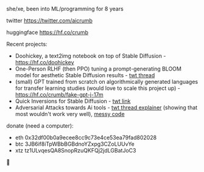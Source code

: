 she/xe, been into ML/programming for 8 years

twitter https://twitter.com/aicrumb

huggingface https://hf.co/crumb

Recent projects:
- Doohickey, a text2img notebook on top of Stable Diffusion - https://hf.co/doohickey
- One-Person RLHF (then PPO) tuning a prompt-generating BLOOM model for aesthetic Stable Diffusion results - [twt thread](https://twitter.com/aicrumb/status/1598248104981319681)
- (small) GPT trained from scratch on algorithmically generated languages for transfer learning studies (would love to scale this project up) - https://hf.co/crumb/fake-gpt-j-17m 
- Quick Inversions for Stable Diffusion - [twt link](https://twitter.com/aicrumb/status/1588769725286600704?s=20&t=DW43TNWTqs-lYp63H3CqGg)
- Adversarial Attacks towards Ai tools - [twt thread explainer](https://twitter.com/aicrumb/status/1580440734192148481) (showing that most wouldn't work very well), [messy code](https://colab.research.google.com/github/aicrumb/doohickey/blob/main/Adversarial_Attacks_to_AI_Art_Tools.ipynb)


donate (need a computer):

- eth 0x32df00b0a9ecee8cc9c73e4ce53ea79fad802028
- btc 3JB6if8iTpWBbBGBdnoYZxpg3CZoLUUvYe
- xtz tz1ULvqesQA8SnopRzuQKFQj2jdLGBatJoC3

🐸
